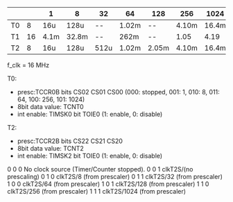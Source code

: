 |    |    | 1    | 8     | 32   | 64    | 128   | 256   | 1024  |
|----|----|------|-------|------|-------|-------|-------|-------|
| T0 | 8  | 16u  | 128u  | --   | 1.02m | --    | 4.10m | 16.4m |
| T1 | 16 | 4.1m | 32.8m | --   | 262m  | --    | 1.05  | 4.19  |
| T2 | 8  | 16u  | 128u  | 512u | 1.02m | 2.05m | 4.10m | 16.4m |

f_clk = 16 MHz


T0: 
- presc:TCCR0B bits CS02 CS01 CS00 (000: stopped, 001: 1, 010: 8, 011: 64, 100: 256, 101: 1024)
- 8bit data value: TCNT0
- int enable: TIMSK0 bit TOIE0 (1: enable, 0: disable)

T2:
- presc:TCCR2B bits CS22 CS21 CS20
- 8bit data value: TCNT2
- int enable: TIMSK2 bit TOIE0 (1: enable, 0: disable)

0 0 0 No clock source (Timer/Counter stopped).
0 0 1 clkT2S/(no prescaling)
0 1 0 clkT2S/8 (from prescaler)
0 1 1 clkT2S/32 (from prescaler)
1 0 0 clkT2S/64 (from prescaler)
1 0 1 clkT2S/128 (from prescaler)
1 1 0 clkT2S/256 (from prescaler)
1 1 1 clkT2S/1024 (from prescaler)